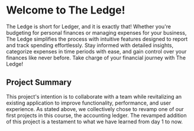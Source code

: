 # Welcome to The Ledge!

The Ledge is short for Ledger, and it is exactly that! Whether you're budgeting for personal finances or managing expenses for your business, The Ledge simplifies the process with intuitive features designed to report and track spending effortlessly. Stay informed with detailed insights, categorize expenses in time periods with ease, and gain control over your finances like never before. Take charge of your financial journey with The Ledge!

## Project Summary

This project's intention is to collaborate with a team while revitalizing an existing application to improve functionality, performance, and user experience. As stated above, we collectively chose to revamp one of our first projects in this course, the accounting ledger. The revamped addition of this project is a testament to what we have learned from day 1 to now. 
